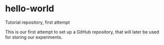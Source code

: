 # hello-world
Tutorial repository, first attempt

This is our first attempt to set up a GitHub repository, that will later be used for storing our experiments.

